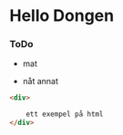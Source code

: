 # Hello Dongen 



### ToDo

- mat

- nåt annat

```html
<div>

    ett exempel på html
</div>
```


